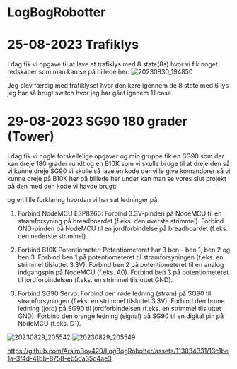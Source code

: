 # LogBogRobotter
# 25-08-2023 Trafiklys

I dag fik vi opgave til at lave et trafiklys med 8 state(8s) hvor vi fik noget redskaber som man kan se på billede her:
![20230830_194850](https://github.com/ArsimBoy420/LogBogRobotter/assets/113034331/96116ca2-98bb-45e9-8ecb-1233aaa9eb84)

Jeg blev færdig med trafiklyset hvor den køre igennem de 8 state med 6 lys jeg har så brugt switch hvor jeg har gået ignnem 11 case


# 29-08-2023 SG90 180 grader (Tower)

I dag fik vi nogle forskellelige opgaver og min gruppe fik en SG90 som der kan dreje 180 grader rundt og en B10K som vi skulle bruge til at dreje den så vi kunne dreje SG90 vi skulle så lave en kode der ville give komandorer så vi kunne dreje på B10K her på billede her under kan man se vores slut projekt på den med den kode vi havde brugt:

og en lille forklaring hvordan vi har sat ledninger på:

1. Forbind NodeMCU ESP8266:
Forbind 3.3V-pinden på NodeMCU til en strømforsyning på breadboardet (f.eks. den øverste strimmel).
Forbind GND-pinden på NodeMCU til en jordforbindelse på breadboardet (f.eks. den nederste strimmel).

2. Forbind B10K Potentiometer:
Potentiometeret har 3 ben - ben 1, ben 2 og ben 3.
Forbind ben 1 på potentiometeret til strømforsyningen (f.eks. en strimmel tilsluttet 3.3V).
Forbind ben 2 på potentiometeret til en analog indgangspin på NodeMCU (f.eks. A0).
Forbind ben 3 på potentiometeret til jordforbindelsen (f.eks. en strimmel tilsluttet GND).

3. Forbind SG90 Servo:
Forbind den røde ledning (strøm) på SG90 til strømforsyningen (f.eks. en strimmel tilsluttet 3.3V).
Forbind den brune ledning (jord) på SG90 til jordforbindelsen (f.eks. en strimmel tilsluttet GND).
Forbind den orange ledning (signal) på SG90 til en digital pin på NodeMCU (f.eks. D1).

![20230829_205542](https://github.com/ArsimBoy420/LogBogRobotter/assets/113034331/3c2f972e-7e79-4e97-a8b5-9db16f412bad)
![20230829_205549](https://github.com/ArsimBoy420/LogBogRobotter/assets/113034331/f788bc49-3128-4b34-9a80-0fb4f33d18e6)

https://github.com/ArsimBoy420/LogBogRobotter/assets/113034331/13c1be1a-3f4d-41bb-8758-eb5da35d4ae3
